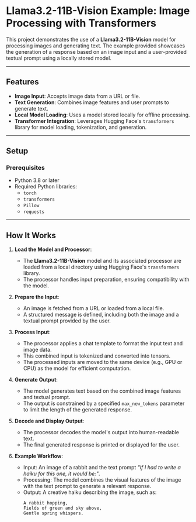 # Llama3.2-11B-Vision Example: Image Processing with Transformers

This project demonstrates the use of a **Llama3.2-11B-Vision** model for processing images and generating text. The example provided showcases the generation of a response based on an image input and a user-provided textual prompt using a locally stored model.

---

## Features

- **Image Input**: Accepts image data from a URL or file.
- **Text Generation**: Combines image features and user prompts to generate text.
- **Local Model Loading**: Uses a model stored locally for offline processing.
- **Transformer Integration**: Leverages Hugging Face's `transformers` library for model loading, tokenization, and generation.

---

## Setup

### Prerequisites
- Python 3.8 or later
- Required Python libraries:
  - `torch`
  - `transformers`
  - `Pillow`
  - `requests`

 ---

## How It Works

1. **Load the Model and Processor**:
   - The **Llama3.2-11B-Vision** model and its associated processor are loaded from a local directory using Hugging Face's `transformers` library.
   - The processor handles input preparation, ensuring compatibility with the model.

2. **Prepare the Input**:
   - An image is fetched from a URL or loaded from a local file.
   - A structured message is defined, including both the image and a textual prompt provided by the user.

3. **Process Input**:
   - The processor applies a chat template to format the input text and image data.
   - This combined input is tokenized and converted into tensors.
   - The processed inputs are moved to the same device (e.g., GPU or CPU) as the model for efficient computation.

4. **Generate Output**:
   - The model generates text based on the combined image features and textual prompt.
   - The output is constrained by a specified `max_new_tokens` parameter to limit the length of the generated response.

5. **Decode and Display Output**:
   - The processor decodes the model's output into human-readable text.
   - The final generated response is printed or displayed for the user.

6. **Example Workflow**:
   - Input: An image of a rabbit and the text prompt *"If I had to write a haiku for this one, it would be:"*.
   - Processing: The model combines the visual features of the image with the text prompt to generate a relevant response.
   - Output: A creative haiku describing the image, such as:
     ```
     A rabbit hopping,  
     Fields of green and sky above,  
     Gentle spring whispers.  
     ```
 
